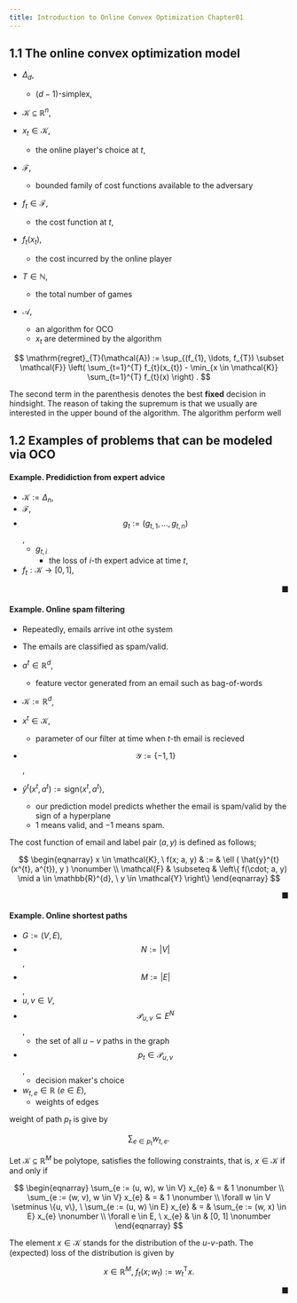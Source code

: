 ```yaml
---
title: Introduction to Online Convex Optimization Chapter01
---
```


## 1.1 The online convex optimization model

* $\Delta_{d}$,
    * $(d - 1)$-simplex,

* $\mathcal{K} \subseteq \mathbb{R}^{n}$,
* $x_{t} \in \mathcal{K}$,
    * the online player's choice at $t$,
* $\mathcal{F}$,
    * bounded family of cost functions available to the adversary
* $f_{t} \in \mathcal{F}$,
    * the cost function at $t$,
* $f_{t}(x_{t})$,
    * the cost incurred by the online player
* $T \in \mathbb{N}$,
    * the total number of games
* $\mathcal{A}$,
    * an algorithm for OCO
    * $x_{t}$ are determined by the algorithm

$$
    \mathrm{regret}_{T}(\mathcal{A})
    :=
    \sup_{(f_{1}, \ldots, f_{T}) \subset \mathcal{F}}
    \left(
        \sum_{t=1}^{T}
            f_{t}(x_{t})
        -
        \min_{x \in \mathcal{K}}
            \sum_{t=1}^{T}
                f_{t}(x)
    \right)
    .
$$

The second term in the parenthesis denotes the best **fixed** decision in hindsight.
The reason of taking the supremum is that we usually are interested in the upper bound of the algorithm.
The algorithm perform well


## 1.2 Examples of problems that can be modeled via OCO

#### Example. Predidiction from expert advice
* $\mathcal{K} := \Delta_{n}$,
* $\mathcal{F}$,
* $$g_{t} := (g_{t, 1}, \ldots, g_{t, n})$$,
    * $g_{t, i}$
        * the loss of $i$-th expert advice at time $t$,
* $f_{t}:\mathcal{K} \rightarrow [0, 1]$,

<div class="end-of-statement" style="text-align: right">■</div>

#### Example. Online spam filtering
* Repeatedly, emails arrive int othe system
* The emails are classified as spam/valid.


* $a^{t} \in \mathbb{R}^{d}$,
    * feature vector generated from an email such as bag-of-words
* $\mathcal{K} := \mathbb{R}^{d}$,
* $x^{t} \in \mathcal{K}$,
    * parameter of our filter at time when $t$-th email is recieved
* $$\mathcal{Y} := \{-1, 1\}$$,
* $\hat{y}^{t}(x^{t}, a^{t}) := \mathrm{sign}\langle x^{t}, a^{t} \rangle$,
    * our prediction model predicts whether the email is spam/valid by the sign of a hyperplane
    * $1$ means valid, and $-1$ means spam.

The cost function of email and label pair $(a, y)$ is defined as follows;

$$
\begin{eqnarray}
    x \in \mathcal{K},
    \
    f(x; a, y)
    & := &
        \ell
        (
            \hat{y}^{t}(x^{t}, a^{t}),
            y
        )
    \nonumber
    \\
    \mathcal{F}
    & \subseteq &
        \left\{
            f(\cdot; a, y)
            \mid
            a \in \mathbb{R}^{d},
            \
            y \in \mathcal{Y}
        \right\}
\end{eqnarray}
$$

<div class="end-of-statement" style="text-align: right">■</div>

#### Example. Online shortest paths
* $G := (V, E)$,
* $$N :=|
V
|
$$,
* $$M :=|
E
|
$$,
* $u, v \in V$,
* $$\mathcal{P}_{u, v} \subseteq E^{N}$$,
    * the set of all $u-v$ paths in the graph
* $$p_{t} \in \mathcal{P}_{u, v}$$,
    * decision maker's choice
* $w_{t, e} \in \mathbb{R} \ (e \in E)$,
    * weights of edges

weight of path $p_{t}$ is give by

$$
    \sum_{e \in p_{t}}
        w_{t, e}
    .
$$

Let $\mathcal{K} \subseteq \mathbb{R}^{M}$ be polytope, satisfies the following constraints, that is, $x \in \mathcal{K}$ if and only if

$$
\begin{eqnarray}
    \sum_{e := (u, w), w \in V}
        x_{e}
    & = &
        1
    \nonumber
    \\
    \sum_{e := (w, v), w \in V}
        x_{e}
    & = &
        1
    \nonumber
    \\
    \forall w \in V \setminus \{u, v\},
    \
    \sum_{e := (u, w) \in E}
        x_{e}
    & = &
        \sum_{e := (w, x) \in E}
            x_{e}
    \nonumber
    \\
    \forall e \in E,
    \
    x_{e}
    & \in &
        [0, 1]
    \nonumber
\end{eqnarray}
$$

The element $x \in \mathcal{K}$ stands for the distribution of the $u$-$v$-path.
The (expected) loss of the distribution is given by

$$
    x \in \mathbb{R}^{M},
    \
    f_{t}(x; w_{t})
    :=
    w_{t}^{\mathrm{T}}
    x
    .
$$

<div class="end-of-statement" style="text-align: right">■</div>
